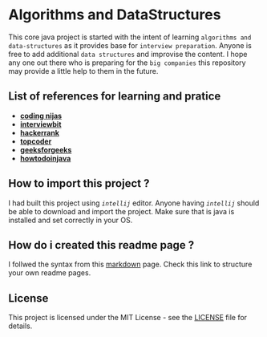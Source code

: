 # Algorithms and DataStructures

This core java project is started with the intent of learning `algorithms and data-structures` as it provides base for
`interview preparation`. Anyone is free to add additional  `data structures` and improvise the content. I hope any one 
out there who is preparing for the `big companies` this repository may provide a little help to them in the future.

## List of references for learning and pratice

 * [**coding nijas** ](https://www.codingninjas.in/)
 * [**interviewbit**](https://www.interviewbit.com/)
 * [**hackerrank**](https://www.hackerrank.com/)
 * [**topcoder**](https://www.topcoder.com/)
 * [**geeksforgeeks**](https://www.geeksforgeeks.org/)
 * [**howtodoinjava**](https://howtodoinjava.com/)

## How to import this project ?

I had built this project using _`intellij`_ editor. Anyone having _`intellij`_ should be able to download and import the 
project. Make sure that is java is installed and set correctly in your OS.

## How do i created this readme page ?

I follwed the syntax from this [markdown](https://guides.github.com/features/mastering-markdown/) page. Check this link
to structure your own readme pages.


## License

This project is licensed under the MIT License - see the [LICENSE](LICENSE) file for details.